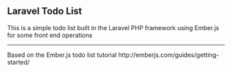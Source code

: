 ## Laravel Todo List
This is a simple todo list built in the Laravel PHP framework using Ember.js for some front end operations
<hr>
Based on the Ember.js todo list tutorial http://emberjs.com/guides/getting-started/
